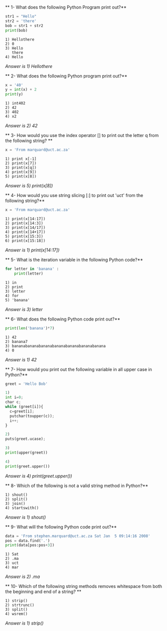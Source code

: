 ** 1- What does the following Python Program print out?**
```Python
str1 = "Hello"
str2 = 'there'
bob = str1 + str2
print(bob)
```
    1) Hellothere
    2) 0
    3) Hello
       there
    4) Hello

_Answer is 1) Hellothere_

** 2- What does the following Python program print out?**
```Python
x = '40'
y = int(x) + 2
print(y)
```
    1) int402
    2) 42
    3) 402
    4) x2

_Answer is 2) 42_

** 3- How would you use the index operator [] to print out the letter q from the following string? **
```Python
x = 'From marquard@uct.ac.za'
```
    1) print x[-1]
    2) print(x[7])
    3) print(x[q])
    4) print(x[9])
    5) print(x[8])

_Answer is 5) print(x[8])_

** 4- How would you use string slicing [:] to print out 'uct' from the following string?**
```Python
x = 'From marquard@uct.ac.za'
```
    1) print(x[14:17])
    2) print(x[14:3])
    3) print(x[14/17])
    4) print(x[14+17])
    5) print(x[15:3])
    6) print(x[15:18])

_Answer is 1) print(x[14:17])_

** 5- What is the iteration variable in the following Python code?**
```Python
for letter in 'banana' :
    print(letter)
```
    1) in
    2) print
    3) letter
    4) for
    5) 'banana'

_Answer is 3) letter_

** 6- What does the following Python code print out?**
```Python
print(len('banana')*7)
```
    1) 42
    2) banana7
    3) bananabananabananabananabananabananabanana
    4) 0

_Answer is 1) 42_

** 7- How would you print out the following variable in all upper case in Python?**
```Python
greet = 'Hello Bob'
```
```Python
1)
int i=0;
char c;
while (greet[i]){
  c=greet[i];
  putchar(toupper(c));
  i++;
}
```
```Python
2)
puts(greet.ucase);
```
```Python
3)
print(upper(greet))
```
```Python
4)
print(greet.upper())
```
_Answer is 4) print(greet.upper())_

** 8- Which of the following is not a valid string method in Python?**

    1) shout()
    2) split()
    3) join()
    4) startswith()

_Answer is 1) shout()_

** 9- What will the following Python code print out?**
```Python
data = 'From stephen.marquard@uct.ac.za Sat Jan  5 09:14:16 2008'
pos = data.find('.')
print(data[pos:pos+3])
```
    1) Sat
    2) .ma
    3) uct
    4) mar

_Answer is 2) .ma_

** 10- Which of the following string methods removes whitespace from both the beginning and end of a string? **

    1) strip()
    2) strtrunc()
    3) split()
    4) wsrem()

_Answer is 1) strip()_
